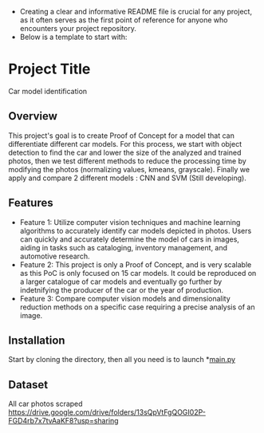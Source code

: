 * Creating a clear and informative README file is crucial for any project, as it often serves as the first point of reference for anyone who encounters your project repository.
* Below is a template to start with: 

# Project Title

Car model identification

## Overview
This project's goal is to create Proof of Concept for a model that can differentiate different car models.
For this process, we start with object detection to find the car and lower the size of the analyzed and trained photos, then we test different methods to reduce the processing time by modifying the photos (normalizing values, kmeans, grayscale). Finally we apply and compare 2 different models : CNN and SVM (Still developing).

## Features
- Feature 1: Utilize computer vision techniques and machine learning algorithms to accurately identify car models depicted in photos. Users can quickly and accurately determine the model of cars in images, aiding in tasks such as cataloging, inventory management, and automotive research.
- Feature 2: This project is only a Proof of Concept, and is very scalable as this PoC is only focused on 15 car models. It could be reproduced on a larger catalogue of car models and eventually go further by indetnifying the producer of the car or the year of production.
- Feature 3: Compare computer vision models and dimensionality reduction methods on a specific case requiring a precise analysis of an image.

## Installation
Start by cloning the directory, then all you need is to launch *[main.py](main.py)

## Dataset
All car photos scraped
https://drive.google.com/drive/folders/13sQpVtFgQOGI02P-FGD4rb7x7tvAaKF8?usp=sharing

